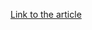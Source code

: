 [Link to the article](https://thehackernews.com/2025/05/darkwatchman-sheriff-malware-hit-russia.html)

